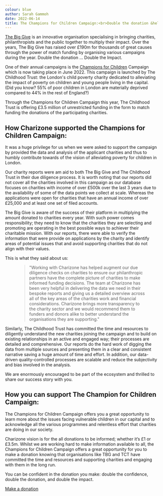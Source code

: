 ```yaml
---
colour: blue
author: Sarah Gammoh
date: 2022-06-14
title: The Champions for Children Campaign:<br>Double the donation &hellip; Double the impact.
---
```


[The Big Give](https://donate.thebiggive.org.uk/) is an innovative organisation specialising in bringing charities, philanthropists and the public together to multiply their impact. Over the years, The Big Give has raised over &pound;190m for thousands of great causes through the power of match funding by organising various campaigns during the year. Double the donation &mldr; Double the Impact.

One of their annual campaigns is the [Champions for Children](https://donate.thebiggive.org.uk/champions-for-children-2022) Campaign which is now taking place in June 2022. This campaign is launched by The Childhood Trust: the London&apos;s child poverty charity dedicated to alleviating the impact of poverty on children and young people living in the capital. (Did you know? 55% of poor children in London are materially deprived compared to 44% in the rest of England?)

Through the Champions for Children Campaign this year, The Childhood Trust is offering &pound;3.5 million of unrestricted funding in the form to match funding the donations of the participating charities.

## How Charizone supported the Champions for Children Campaign: 

It was a huge privilege for us when we were asked to support the campaign by provided the data and analysis of the applicant charities and thus to humbly contribute towards of the vision of alleviating poverty for children in London.  

Our charity reports were am aid to both The Big Give and The Childhood Trust in their due diligence process. It is worth noting that our reports did not cover all the charities involved in this campaign as our database focuses on charities with income of over &pound;500k over the last 3 years due to the availability of some of the data points we collect at scale. Whereas the applications were open for charities that have an annual income of over &pound;25,000 and at least one set of filed accounts.

The Big Give is aware of the success of their platform in multiplying the amount donated to charities every year. With such power comes responsibility; they need to know that the charities they are selecting and promoting are operating in the best possible ways to achiever their charitable mission. With our reports, there were able to verify the information that were provide on applications by the charity and identify areas of potential issues that and avoid supporting charities that do not align with their values.  

This is what they said about us: 

<figure class="quote">
    <blockquote cite="The Big Give">
        <p>&quot;Working with Charizone has helped augment our due diligence checks on charities to ensure our philanthropic partners have the complete picture of charities to make informed funding decisions. The team at Charizone has been very helpful in delivering the data we need in their bespoke reports and giving us a detailed overview across all of the key areas of the charities work and financial considerations. Charizone brings more transparency to the charity sector and we would recommend them to funders and donors alike to better understand the organisations they are supporting.&quot;</p>
    </blockquote>
</figure>

Similarly, The Childhood Trust has committed the time and resources to diligently understand the new charities joining the campaign and to build on existing relationships in an active and engaged way; their processes are detailed and comprehensive. Our reports do the hard work of digging the data from multiple sources and presenting them in a clear and consistent narrative saving a huge amount of time and effort. In addition, our data-driven quality-controlled processes are scalable and reduce the subjectivity and bias involved in the analysis. 

We are enormously encouraged to be part of the ecosystem and thrilled to share our success story with you. 

## How you can support The Champion for Children Campaign: 

The Champions for Children Campaign offers you a great opportunity to learn more about the issues facing vulnerable children in our capital and to acknowledge all the various programmes and relentless effort that charities are doing in our society. 

Charizone vision is for the all donations to be informed; whether it&rsquo;s &pound;1 or &pound;3.5m. Whilst we are working hard to make information available to all, the Champions for Children Campaign offers a great opportunity for you to make a donation knowing that organisations like TBG and TCT have committed the time and resources and supporting charities and engaging with them in the long run. 

You can be confident in the donation you make: double the confidence, double the donation, and double the impact.  

<a href="https://donate.thebiggive.org.uk/champions-for-children-2022" class="btn bg-purple color-white">Make a donation</a>
